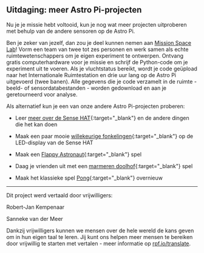 ## Uitdaging: meer Astro Pi-projecten

Nu je je missie hebt voltooid, kun je nog wat meer projecten uitproberen met behulp van de andere sensoren op de Astro Pi.

Ben je zeker van jezelf, dan zou je deel kunnen nemen aan [Mission Space Lab](https://astro-pi.org/missions/space-lab/)! Vorm een ​​team van twee tot zes personen en werk samen als echte ruimtewetenschappers om je eigen experiment te ontwerpen. Ontvang gratis computerhardware voor je missie en schrijf de Python-code om je experiment uit te voeren. Als je vluchtstatus bereikt, wordt je code geüpload naar het Internationale Ruimtestation en drie uur lang op de Astro Pi uitgevoerd (twee banen). Alle gegevens die je code verzamelt in de ruimte - beeld- of sensordatabestanden - worden gedownload en aan je geretourneerd voor analyse.

Als alternatief kun je een van onze andere Astro Pi-projecten proberen:

+ Leer [meer over de Sense HAT](https://projects.raspberrypi.org/nl-NL/projects/getting-started-with-the-sense-hat){:target="_blank"} en de andere dingen die het kan doen

+ Maak een paar mooie [willekeurige fonkelingen](https://projects.raspberrypi.org/nl-NL/projects/sense-hat-random-sparkles){:target="_blank"} op de LED-display van de Sense HAT

+ Maak een [Flappy Astronaut](https://projects.raspberrypi.org/nl-NL/projects/flappy-astronaut){:target="_blank"} spel

+ Daag je vrienden uit met een [marmeren doolhof](https://projects.raspberrypi.org/nl-NL/projects/sense-hat-marble-maze){:target="_blank"} spel

+ Maak het klassieke spel [Pong](https://projects.raspberrypi.org/nl-NL/projects/sense-hat-pong){:target="_blank"} overnieuw


***
Dit project werd vertaald door vrijwilligers:

Robert-Jan Kempenaar

Sanneke van der Meer

Dankzij vrijwilligers kunnen we mensen over de hele wereld de kans geven om in hun eigen taal te leren. Jij kunt ons helpen meer mensen te bereiken door vrijwillig te starten met vertalen - meer informatie op [rpf.io/translate](https://rpf.io/translate).